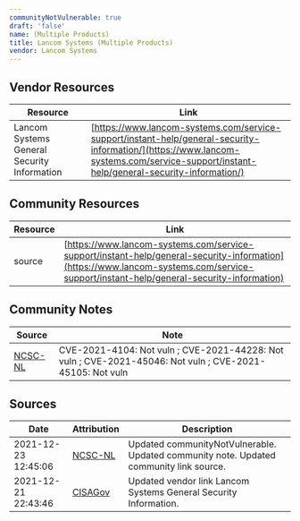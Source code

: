 ```yaml
---
communityNotVulnerable: true
draft: 'false'
name: (Multiple Products)
title: Lancom Systems (Multiple Products)
vendor: Lancom Systems
---
```


## Vendor Resources
| Resource | Link |
| --- | --- |
| Lancom Systems General Security Information | [https://www.lancom-systems.com/service-support/instant-help/general-security-information/](https://www.lancom-systems.com/service-support/instant-help/general-security-information/) |

## Community Resources
| Resource | Link |
| --- | --- |
| source | [https://www.lancom-systems.com/service-support/instant-help/general-security-information](https://www.lancom-systems.com/service-support/instant-help/general-security-information) |

## Community Notes
| Source | Note |
| --- | --- |
| [NCSC-NL](https://github.com/NCSC-NL/log4shell/blob/main/software/README.md) | CVE-2021-4104: Not vuln ; CVE-2021-44228: Not vuln ; CVE-2021-45046: Not vuln ; CVE-2021-45105: Not vuln </ul> |

## Sources
| Date | Attribution | Description |
| --- | --- | --- |
| 2021-12-23 12:45:06 | [NCSC-NL](https://github.com/NCSC-NL/log4shell/blob/main/software/README.md) | Updated communityNotVulnerable. Updated community note. Updated community link source.  |
| 2021-12-21 22:43:46 | [CISAGov](https://raw.githubusercontent.com/cisagov/log4j-affected-db/develop/README.md) | Updated vendor link Lancom Systems General Security Information.  |
